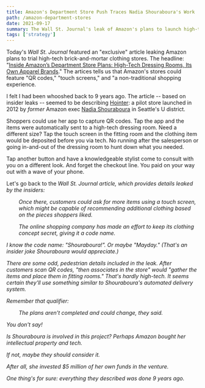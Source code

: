 ```yaml
---
title: Amazon's Department Store Push Traces Nadia Shouraboura's Work
path: /amazon-department-stores
date: 2021-09-17
summary: The Wall St. Journal's leak of Amazon's plans to launch high-tech fashion stores seems to read form Nadia Shouraboura's script
tags: ['strategy']
---
```


Today's <em>Wall St. Journal</em> featured an "exclusive" article leaking Amazon plans to trial high-tech brick-and-mortar clothing stores. The headline: "<a href="https://www.wsj.com/articles/inside-amazons-department-store-plans-high-tech-dressing-rooms-its-own-apparel-brands-11632303002" target="blank">Inside Amazon’s Department Store Plans: High-Tech Dressing Rooms, Its Own Apparel Brands</a>." The artices tells us that Amazon's stores could feature "QR codes," "touch screens," and "a non-traditional shopping experience.  

I felt I had been whooshed back to 9 years ago. The article -- based on insider leaks -- seemed to be describing <a href="https://www.geekwire.com/2012/hointer-robot-jeans-clothing-apparel-store-startup/" target="blank">Hointer</a>: a pilot store launched in 2012 by <em>former</em> Amazon exec <a href="https://www.linkedin.com/in/nadiashouraboura/" target="blank">Nadia Shouraboura</a> in Seattle's U district. 

Shoppers could use her app to capture QR codes. Tap the app and the items were automatically sent to a high-tech dressing room. Need a different size? Tap the touch screen in the fitting room and the clothing item would be deposited before you via tech. No running after the salesperson or going in-and-out of the dressing room to hunt down what you needed. 

Tap another button and have a knowledgeable stylist come to consult with you on a different look. And forget the checkout line. You paid on your way out with a wave of your phone. 

Let's go back to the <em>Wall St. Journal</am> article, which provides details leaked by the insiders: 

<div style="padding-left: 2.3em;><p>One idea that has been tested is for customers to scan QR codes of items they want to try on by using a smartphone app . . . </a></divp

<div style="padding-left: 2.3em;><p>Once there, customers could ask for more items using a touch screen, which might be capable of recommending additional clothing based on the pieces shoppers liked.</p></div>

<div style="padding-left: 2.3em;><p>. . .  Robots or other forms of automation could eventually be deployed in the stores, one of the people said.</p></div>

The article continues: 

<div style="padding-left: 2.3em;><p>The online shopping company has made an effort to keep its clothing concept secret, giving it a code name. </p></div>

I know the code name: "Shouraboura!". Or maybe "Mayday." (That's an insider joke Shouraboura would appreciate.) 

There are some odd, pedestrian details included in the leak. After customers scan QR codes, "then associates in the store" would "gather the items and place them in fitting rooms." That's hardly high-tech. It seems certain they'll use something similar to Shouraboura's automated delivery system.

Remember that qualifier:

<div style="padding-left: 2.3em;><p>Robots or other forms of automation could eventually be deployed in the stores, one of the people said.</p></div>

<div style="padding-left: 2.3em;><p>The plans aren’t completed and could change, they said.</p></div>

You don't say!

Is Shouraboura is involved in this project? Perhaps Amazon bought her intellectual property and tech. 

If not, maybe they should consider it. 

After all, she invested $5 million of her own funds in the venture. 

One thing's for sure: everything they described was done 9 years ago.

